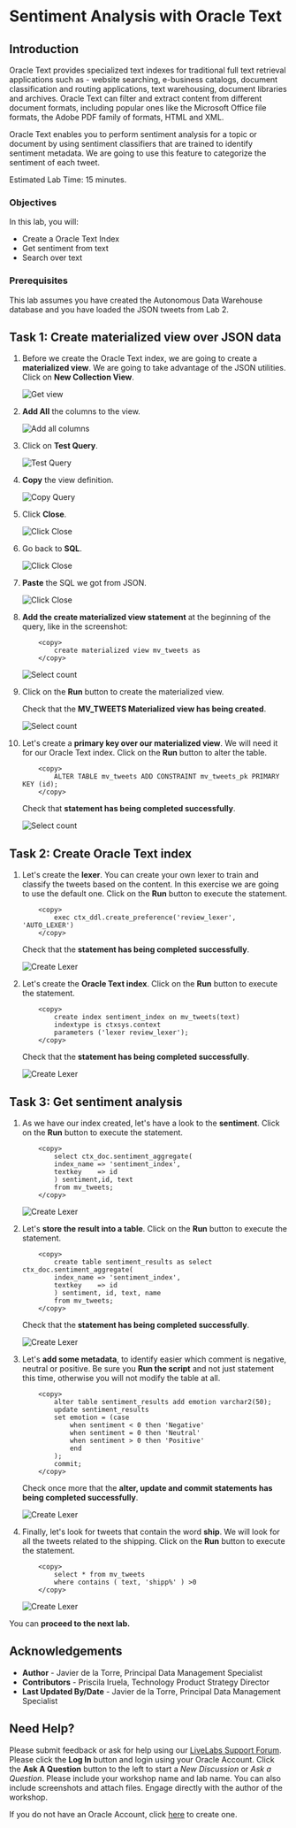# Sentiment Analysis with Oracle Text

## Introduction

Oracle Text provides specialized text indexes for traditional full text retrieval applications such as - website searching, e-business
catalogs, document classification and routing applications, text warehousing, document libraries and archives.
Oracle Text can filter and extract content from different document formats, including popular ones like the Microsoft Office file formats, the Adobe PDF family of formats, HTML and XML.

Oracle Text enables you to perform sentiment analysis for a topic or document by using sentiment classifiers that are trained to identify sentiment metadata. We are going to use this feature to categorize the sentiment of each tweet. 

Estimated Lab Time: 15 minutes.

### Objectives

In this lab, you will:

* Create a Oracle Text Index
* Get sentiment from text
* Search over text


### Prerequisites

This lab assumes you have created the Autonomous Data Warehouse database and you have loaded the JSON tweets from Lab 2.

## Task 1: Create materialized view over JSON data

1. Before we create the Oracle Text index, we are going to create a **materialized view**. We are going to take advantage of the JSON utilities. Click on **New Collection View**.

    ![Get view](./images/get-view.png)

2. **Add All** the columns to the view.

    ![Add all columns](./images/add-all.png)

3.  Click on **Test Query**.

    ![Test Query](./images/test-query.png)

4. **Copy** the view definition.

    ![Copy Query](./images/copy-query.png)

5. Click **Close**.

    ![Click Close](./images/click-close.png)

6. Go back to **SQL**.

    ![Click Close](./images/back-to-sql.png)

7. **Paste** the SQL we got from JSON.

    ![Click Close](./images/paste-sql.png)

8. **Add the create materialized view statement** at the beginning of the query, like in the screenshot:

    ```
        <copy> 
            create materialized view mv_tweets as 
        </copy>
    ```

    ![Select count](./images/create-view.png)

9. Click on the **Run** button to create the materialized view.

    Check that the **MV_TWEETS Materialized view has being created**.

    ![Select count](./images/run-view.png)

10. Let's create a **primary key over our materialized view**. We will need it for our Oracle Text index. Click on the **Run** button to alter the table.

    ```
        <copy> 
            ALTER TABLE mv_tweets ADD CONSTRAINT mv_tweets_pk PRIMARY KEY (id);
        </copy>
    ```
    
    Check that **statement has being completed successfully**.

    ![Select count](./images/create-pk.png)

## Task 2: Create Oracle Text index

1. Let's create the **lexer**. You can create your own lexer to train and classify the tweets based on the content. In this exercise we are going to use the default one. Click on the **Run** button to execute the statement.

    ```
        <copy> 
            exec ctx_ddl.create_preference('review_lexer', 'AUTO_LEXER')
        </copy>
    ```

    Check that the **statement has being completed successfully**.

    ![Create Lexer](./images/create-lexer.png)

2. Let's create the **Oracle Text index**. Click on the **Run** button to execute the statement.

    ```
        <copy> 
            create index sentiment_index on mv_tweets(text)
            indextype is ctxsys.context 
            parameters ('lexer review_lexer');
        </copy>
    ```
    
    Check that the **statement has being completed successfully**.

    ![Create Lexer](./images/create-index.png)

## Task 3: Get sentiment analysis

1. As we have our index created, let's have a look to the **sentiment**. Click on the **Run** button to execute the statement.

    ``` 
        <copy> 
            select ctx_doc.sentiment_aggregate(
            index_name => 'sentiment_index',
            textkey    => id 
            ) sentiment,id, text
            from mv_tweets;
        </copy>
    ```
    
    ![Create Lexer](./images/first-sentiment.png)

2. Let's **store the result into a table**. Click on the **Run** button to execute the statement.

    ```
        <copy> 
            create table sentiment_results as select ctx_doc.sentiment_aggregate(
            index_name => 'sentiment_index',
            textkey    => id 
            ) sentiment, id, text, name
            from mv_tweets;
        </copy>
    ```
    
    Check that the **statement has being completed successfully**.

    ![Create Lexer](./images/create-table.png)

3. Let's **add some metadata**, to identify easier which comment is negative, neutral or positive. Be sure you **Run the script** and not just statement this time, otherwise you will not modify the table at all.

    ```
        <copy> 
            alter table sentiment_results add emotion varchar2(50);
            update sentiment_results
            set emotion = (case
                when sentiment < 0 then 'Negative'
                when sentiment = 0 then 'Neutral'
                when sentiment > 0 then 'Positive'
                end
            );
            commit;
        </copy>
    ```

    Check once more that the **alter, update and commit statements has being completed successfully**.

    ![Create Lexer](./images/alter-table.png)

4. Finally, let's look for tweets that contain the word **ship**. We will look for all the tweets related to the shipping. Click on the **Run** button to execute the statement.

    ```
        <copy> 
            select * from mv_tweets
            where contains ( text, 'shipp%' ) >0
        </copy>
    ```

    ![Create Lexer](./images/text-search.png)

You can **proceed to the next lab.**

## Acknowledgements
* **Author** - Javier de la Torre, Principal Data Management Specialist
* **Contributors** - Priscila Iruela, Technology Product Strategy Director
* **Last Updated By/Date** - Javier de la Torre, Principal Data Management Specialist

## Need Help?
Please submit feedback or ask for help using our [LiveLabs Support Forum](https://community.oracle.com/tech/developers/categories/livelabsdiscussions). Please click the **Log In** button and login using your Oracle Account. Click the **Ask A Question** button to the left to start a *New Discussion* or *Ask a Question*.  Please include your workshop name and lab name.  You can also include screenshots and attach files.  Engage directly with the author of the workshop.

If you do not have an Oracle Account, click [here](https://profile.oracle.com/myprofile/account/create-account.jspx) to create one.